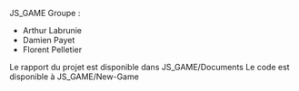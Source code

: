 JS_GAME
Groupe : 
- Arthur Labrunie
- Damien Payet
- Florent Pelletier

Le rapport du projet est disponible dans JS_GAME/Documents
Le code est disponible à JS_GAME/New-Game